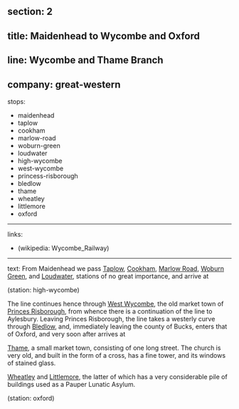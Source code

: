 section: 2
----
title: Maidenhead to Wycombe and Oxford
----
line: Wycombe and Thame Branch
----
company: great-western
----
stops:
- maidenhead
- taplow
- cookham
- marlow-road
- woburn-green
- loudwater
- high-wycombe
- west-wycombe
- princess-risborough
- bledlow
- thame
- wheatley
- littlemore
- oxford
----
links:
- (wikipedia: Wycombe_Railway)
----
text: From Maidenhead we pass [Taplow](/stations/taplow), [Cookham](/stations/cookham), [Marlow Road](/stations/marlow-road), [Woburn Green](/stations/woburn-green), and [Loudwater](/stations/loudwater), stations of no great importance, and arrive at

(station: high-wycombe)

The line continues hence through [West Wycombe](/stations/high-wycombe), the old market town of [Princes Risborough](/stations/princess-risborough), from whence there is a continuation of the line to Aylesbury. Leaving Princes Risborough, the line takes a westerly curve through [Bledlow](/stations/bledlow), and, immediately leaving the county of Bucks, enters that of Oxford, and very soon after arrives at

[Thame](/stations/thame), a small market town, consisting of one long street. The church is very old, and built in the form of a cross, has a fine tower, and its windows of stained glass.

[Wheatley](/stations/wheatley) and [Littlemore](/stations/littlemore), the latter of which has a very considerable pile of buildings used as a Pauper Lunatic Asylum.

(station: oxford)
